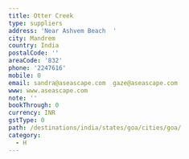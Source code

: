 ```yaml
---
title: Otter Creek
type: suppliers
address: 'Near Ashvem Beach  '
city: Mandrem
country: India
postalCode: ''
areaCode: '832'
phone: '2247616'
mobile: 0
email: sandra@aseascape.com  gaze@aseascape.com
www: www.aseascape.com
note: ''
bookThrough: 0
currency: INR
gstType: 0
path: /destinations/india/states/goa/cities/goa/
category:
  - H
---
```


